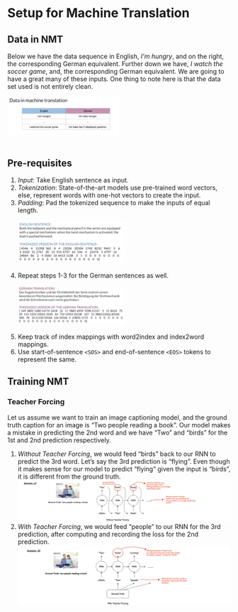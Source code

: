 # Setup for Machine Translation

## Data in NMT

Below we have the data sequence in English, *I'm hungry*, and on the right, the corresponding German equivalent. 
Further down we have, *I watch the soccer game*, and, the corresponding German equivalent. 
We are going to have a great many of these inputs. One thing to note here is that the data set used is not entirely clean.

<img src="./images/10. data in NMT.png" width="50%"></img><br><br>

## Pre-requisites

1. *Input*: Take English sentence as input.
2. *Tokenization*: State-of-the-art models use pre-trained word vectors, else, represent words with one-hot vectors to create the input.
3. *Padding*: Pad the tokenized sequence to make the inputs of equal length.<br><br>
<img src="./images/11. NMT setup-english.png" width="50%"></img><br><br>
4. Repeat steps 1-3 for the German sentences as well.<br><br>
<img src="./images/12. NMT setup - german.png" width="50%"></img><br><br>
5. Keep track of index mappings with word2index and index2word mappings.
5. Use start-of-sentence `<SOS>` and end-of-sentence `<EOS>` tokens to represent the same.

## Training NMT

### Teacher Forcing

Let us assume we want to train an image captioning model, and the ground truth caption for an  image is “Two people reading a book”. Our model makes a mistake in predicting the 2nd word and we have “Two” and “birds” for the 1st and 2nd prediction respectively.
1. *Without Teacher Forcing*, we would feed “birds” back to our RNN to predict the 3rd word. Let’s say the 3rd prediction is “flying”. Even though it makes sense for our model to predict “flying” given the input is “birds”, it is different from the ground truth.
<br><img src="./images/13. No teacher forcing.png"></img><br>
2. *With Teacher Forcing*, we would feed “people” to our RNN for the 3rd prediction, after computing and recording the loss for the 2nd prediction.
<br><img src="./images/14. with teacher forcing.png"></img><br>